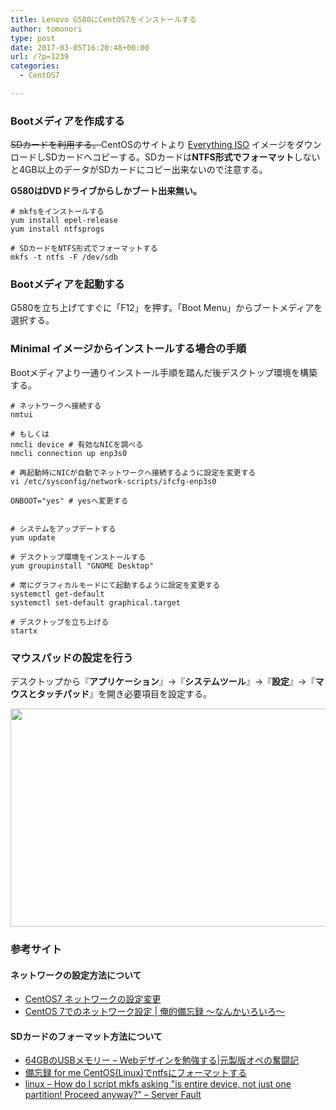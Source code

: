 ```yaml
---
title: Lenovo G580にCentOS7をインストールする
author: tomonori
type: post
date: 2017-03-05T16:20:48+00:00
url: /?p=1239
categories:
  - CentOS7

---
```

### Bootメディアを作成する

<del datetime="2017-03-06T02:11:41+00:00">SDカードを利用する。</del>CentOSのサイトより [Everything ISO](https://www.centos.org/download/) イメージをダウンロードしSDカードへコピーする。SDカードは**NTFS形式でフォーマット**しないと4GB以上のデータがSDカードにコピー出来ないので注意する。

**G580はDVDドライブからしかブート出来無い。**

```:bash
# mkfsをインストールする
yum install epel-release
yum install ntfsprogs

# SDカードをNTFS形式でフォーマットする
mkfs -t ntfs -F /dev/sdb
```

### Bootメディアを起動する

G580を立ち上げてすぐに「F12」を押す。「Boot Menu」からブートメディアを選択する。

### Minimal イメージからインストールする場合の手順

Bootメディアより一通りインストール手順を踏んだ後デスクトップ環境を構築する。

```:bash
# ネットワークへ接続する
nmtui

# もしくは
nmcli device # 有効なNICを調べる
nmcli connection up enp3s0

# 再起動時にNICが自動でネットワークへ接続するように設定を変更する
vi /etc/sysconfig/network-scripts/ifcfg-enp3s0 

ONBOOT="yes" # yesへ変更する


# システムをアップデートする
yum update

# デスクトップ環境をインストールする
yum groupinstall "GNOME Desktop"

# 常にグラフィカルモードにて起動するように設定を変更する
systemctl get-default
systemctl set-default graphical.target

# デスクトップを立ち上げる
startx
```

### マウスパッドの設定を行う

デスクトップから『**アプリケーション**』→『**システムツール**』→『**設定**』→『**マウスとタッチパッド**』を開き必要項目を設定する。

[<img src="http://13.112.229.114/wordpress/wp-content/uploads/2017/03/170306_centos7_mousepad_setting.jpg" alt="" width="742" height="349" class="aligncenter size-full wp-image-1244" srcset="http://13.112.229.114/wordpress/wp-content/uploads/2017/03/170306_centos7_mousepad_setting.jpg 742w, http://13.112.229.114/wordpress/wp-content/uploads/2017/03/170306_centos7_mousepad_setting-300x141.jpg 300w" sizes="(max-width: 742px) 100vw, 742px" />][1]

### 参考サイト

#### ネットワークの設定方法について

  * [CentOS7 ネットワークの設定変更](http://www.unix-power.net/centos7/network.html)
  * [CentOS 7でのネットワーク設定 | 俺的備忘録 〜なんかいろいろ〜](https://orebibou.com/2014/07/centos-7%E3%81%A7%E3%81%AE%E3%83%8D%E3%83%83%E3%83%88%E3%83%AF%E3%83%BC%E3%82%AF%E8%A8%AD%E5%AE%9A/)

#### SDカードのフォーマット方法について

  * [64GBのUSBメモリー &#8211; Webデザインを勉強する|元製版オペの奮闘記](http://d.hatena.ne.jp/practice4prepressman/20131003/p1)
  * [備忘録 for me CentOS(Linux)でntfsにフォーマットする](http://sugakun.blog.fc2.com/blog-entry-3.html)
  * [linux &#8211; How do I script mkfs asking "is entire device, not just one partition! Proceed anyway?" &#8211; Server Fault](http://serverfault.com/questions/413496/how-do-i-script-mkfs-asking-is-entire-device-not-just-one-partition-proceed-a)

 [1]: http://13.112.229.114/wordpress/wp-content/uploads/2017/03/170306_centos7_mousepad_setting.jpg